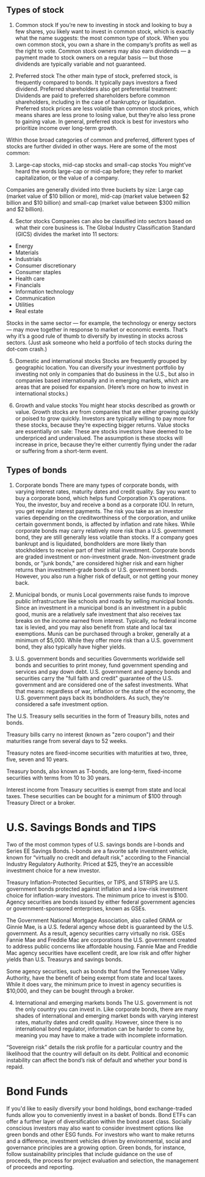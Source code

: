 ## Types of stock

1. Common stock
If you’re new to investing in stock and looking to buy a few shares, you likely want to invest in common stock, which is exactly what the name suggests: the most common type of stock.
When you own common stock, you own a share in the company’s profits as well as the right to vote. Common stock owners may also earn dividends — a payment made to stock owners on a regular basis — but those dividends are typically variable and not guaranteed.

2. Preferred stock
The other main type of stock, preferred stock, is frequently compared to bonds. It typically pays investors a fixed dividend. Preferred shareholders also get preferential treatment: Dividends are paid to preferred shareholders before common shareholders, including in the case of bankruptcy or liquidation.
Preferred stock prices are less volatile than common stock prices, which means shares are less prone to losing value, but they’re also less prone to gaining value. In general, preferred stock is best for investors who prioritize income over long-term growth.

Within those broad categories of common and preferred, different types of stocks are further divided in other ways. Here are some of the most common:

3. Large-cap stocks, mid-cap stocks and small-cap stocks
You might’ve heard the words large-cap or mid-cap before; they refer to market capitalization, or the value of a company. 

Companies are generally divided into three buckets by size: Large cap (market value of $10 billion or more), mid-cap (market value between $2 billion and $10 billion) and small-cap (market value between $300 million and $2 billion).

4. Sector stocks
Companies can also be classified into sectors based on what their core business is. The Global Industry Classification Standard (GICS) divides the market into 11 sectors:

- Energy
- Materials
- Industrials
- Consumer discretionary
- Consumer staples
- Health care
- Financials
- Information technology
- Communication
- Utilities
- Real estate

Stocks in the same sector — for example, the technology or energy sectors — may move together in response to market or economic events. That’s why it’s a good rule of thumb to diversify by investing in stocks across sectors. (Just ask someone who held a portfolio of tech stocks during the dot-com crash.)

5. Domestic and international stocks
Stocks are frequently grouped by geographic location. 
You can diversify your investment portfolio by investing not only in companies that do business in the U.S., but also in companies based internationally and in emerging markets, which are areas that are poised for expansion. (Here’s more on how to invest in international stocks.)

6. Growth and value stocks
You might hear stocks described as growth or value. Growth stocks are from companies that are either growing quickly or poised to grow quickly. Investors are typically willing to pay more for these stocks, because they’re expecting bigger returns.
Value stocks are essentially on sale: These are stocks investors have deemed to be underpriced and undervalued. The assumption is these stocks will increase in price, because they’re either currently flying under the radar or suffering from a short-term event.

## Types of bonds

1. Corporate bonds
There are many types of corporate bonds, with varying interest rates, maturity dates and credit quality. Say you want to buy a corporate bond, which helps fund Corporation X’s operations. You, the investor, buy and receive a bond as a corporate IOU. In return, you get regular interest payments. 
The risk you take as an investor varies depending on the creditworthiness of the corporation, and unlike certain government bonds, is affected by inflation and rate hikes.
While corporate bonds may carry relatively more risk than a U.S. government bond, they are still generally less volatile than stocks. If a company goes bankrupt and is liquidated, bondholders are more likely than stockholders to receive part of their initial investment.
Corporate bonds are graded investment or non-investment grade. Non-investment grade bonds, or "junk bonds," are considered higher risk and earn higher returns than investment-grade bonds or U.S. government bonds. However, you also run a higher risk of default, or not getting your money back.

2. Municipal bonds, or munis
Local governments raise funds to improve public infrastructure like schools and roads by selling municipal bonds. Since an investment in a municipal bond is an investment in a public good, munis are a relatively safe investment that also receives tax breaks on the income earned from interest. 
Typically, no federal income tax is levied, and you may also benefit from state and local tax exemptions. Munis can be purchased through a broker, generally at a minimum of $5,000. While they offer more risk than a U.S. government bond, they also typically have higher yields.

3. U.S. government bonds and securities
Governments worldwide sell bonds and securities to print money, fund government spending and services and pay down debt. U.S. government and agency bonds and securities carry the "full faith and credit" guarantee of the U.S. government and are considered one of the safest investments. What that means: regardless of war, inflation or the state of the economy, the U.S. government pays back its bondholders. As such, they're considered a safe investment option.

The U.S. Treasury sells securities in the form of Treasury bills, notes and bonds. 

Treasury bills carry no interest (known as "zero coupon") and their maturities range from several days to 52 weeks. 

Treasury notes are fixed-income securities with maturities at two, three, five, seven and 10 years. 

Treasury bonds, also known as T-bonds, are long-term, fixed-income securities with terms from 10 to 30 years. 

Interest income from Treasury securities is exempt from state and local taxes. These securities can be bought for a minimum of $100 through Treasury Direct or a broker.

# U.S. Savings Bonds and TIPS
Two of the most common types of U.S. savings bonds are I-bonds and Series EE Savings Bonds. I-bonds are a favorite safe investment vehicle, known for “virtually no credit and default risk,” according to the Financial Industry Regulatory Authority. Priced at $25, they’re an accessible investment choice for a new investor.

Treasury Inflation-Protected Securities, or TIPS, and STRIPS are U.S. government bonds protected against inflation and a low-risk investment choice for inflation-wary investors. The minimum price to invest is $100.
Agency securities are bonds issued by either federal government agencies or government-sponsored enterprises, known as GSEs.

The Government National Mortgage Association, also called GNMA or Ginnie Mae, is a U.S. federal agency whose debt is guaranteed by the U.S. government. As a result, agency securities carry virtually no risk.
GSEs Fannie Mae and Freddie Mac are corporations the U.S. government created to address public concerns like affordable housing. Fannie Mae and Freddie Mac agency securities have excellent credit, are low risk and offer higher yields than 
U.S. Treasurys and savings bonds.

Some agency securities, such as bonds that fund the Tennessee Valley Authority, have the benefit of being exempt from state and local taxes. While it does vary, the minimum price to invest in agency securities is $10,000, and they can be bought through a broker.

4. International and emerging markets bonds
The U.S. government is not the only country you can invest in. Like corporate bonds, there are many shades of international and emerging market bonds with varying interest rates, maturity dates and credit quality. However, since there is no international bond regulator, information can be harder to come by, meaning you may have to make a trade with incomplete information. 

“Sovereign risk” details the risk profile for a particular country and the likelihood that the country will default on its debt. Political and economic instability can affect the bond’s risk of default and whether your bond is repaid.

# Bond Funds
If you'd like to easily diversify your bond holdings, bond exchange-traded funds allow you to conveniently invest in a basket of bonds. Bond ETFs can offer a further layer of diversification within the bond asset class.
Socially conscious investors may also want to consider investment options like green bonds and other ESG funds. For investors who want to make returns and a difference, investment vehicles driven by environmental, social and governance principles are a growing option.
Green bonds, for instance, follow sustainability principles that include guidance on the use of proceeds, the process for project evaluation and selection, the management of proceeds and reporting.
